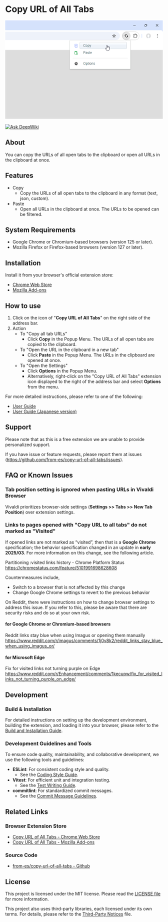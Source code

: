 # Copy URL of All Tabs

![Screenshot for Copy URL of All Tabs](./material/GitHub/img/screenshot.png "Screenshot for Copy URL of All Tabs")

<!-- badge -->
[![Ask DeepWiki](https://deepwiki.com/badge.svg)](https://deepwiki.com/from-es/copy-url-of-all-tabs)

## About

You can copy the URLs of all open tabs to the clipboard or open all URLs in the clipboard at once.

## Features

- Copy
	- Copy the URLs of all open tabs to the clipboard in any format (text, json, custom).
- Paste
	- Open all URLs in the clipboard at once. The URLs to be opened can be filtered.

## System Requirements

- Google Chrome or Chromium-based browsers (version 125 or later).
- Mozilla Firefox or Firefox-based browsers (version 127 or later).

## Installation

Install it from your browser's official extension store:
- [Chrome Web Store](https://chromewebstore.google.com/detail/copy-url-of-all-tabs/glhbfaabeopieaeoojdlaboihfbdjhbm)
- [Mozilla Add-ons](https://addons.mozilla.org/firefox/addon/copy-url-of-all-tabs/)

## How to use

1. Click on the icon of "**Copy URL of All Tabs**" on the right side of the address bar.
2. Action
	- To "Copy all tab URLs"
		- Click **Copy** in the Popup Menu. The URLs of all open tabs are copied to the clipboard.
	- To "Open the URL in the clipboard in a new tab"
		- Click **Paste** in the Popup Menu. The URLs in the clipboard are opened at once.
	- To "Open the Settings"
		- Click **Options** in the Popup Menu.
		- Alternatively, right-click on the "Copy URL of All Tabs" extension icon displayed to the right of the address bar and select **Options** from the menu.

For more detailed instructions, please refer to one of the following:
- [User Guide](./docs/UserGuide/README.md)
- [User Guide (Japanese version)](./docs/UserGuide/README.ja.md)

## Support

Please note that as this is a free extension we are unable to provide personalized support.

If you have issue or feature requests, please report them at issues (https://github.com/from-es/copy-url-of-all-tabs/issues).

## FAQ or Known Issues

### Tab position setting is ignored when pasting URLs in Vivaldi Browser

Vivaldi prioritizes browser-side settings (**Settings >> Tabs >> New Tab Position**) over extension settings.

### Links to pages opened with "Copy URL to all tabs" do not marked as "Visited"

If opened links are not marked as “visited”, then that is a **Google Chrome** specification; the behavior specification changed in an update in **early 2025/03**. For more information on this change, see the following article.

Partitioning :visited links history - Chrome Platform Status  
https://chromestatus.com/feature/5101991698628608

Countermeasures include,

- Switch to a browser that is not affected by this change
- Change Google Chrome settings to revert to the previous behavior

On Reddit, there were instructions on how to change browser settings to address this issue. If you refer to this, please be aware that there are security risks and do so at your own risk.

#### for Google Chrome or Chromium-based browsers

Reddit links stay blue when using Imagus or opening them manually  
https://www.reddit.com/r/imagus/comments/1j0v8k2/reddit_links_stay_blue_when_using_imagus_or/

#### for Microsoft Edge

Fix for visited links not turning purple on Edge  
https://www.reddit.com/r/Enhancement/comments/1kecupw/fix_for_visited_links_not_turning_purple_on_edge/


## Development

### Build & Installation

For detailed instructions on setting up the development environment, building the extension, and loading it into your browser, please refer to the [Build and Installation Guide](./docs/DeveloperGuide/build-and-install.md).

### Development Guidelines and Tools

To ensure code quality, maintainability, and collaborative development, we use the following tools and guidelines:

- **ESLint**: For consistent coding style and quality.
  - See the [Coding Style Guide](./docs/DeveloperGuide/eslint.md).
- **Vitest**: For efficient unit and integration testing.
  - See the [Test Writing Guide](./docs/DeveloperGuide/vitest.md).
- **commitlint**: For standardized commit messages.
  - See the [Commit Message Guidelines](./docs/DeveloperGuide/commitlint.md).


## Related Links

### Browser Extension Store

- [Copy URL of All Tabs - Chrome Web Store](https://chromewebstore.google.com/detail/copy-url-of-all-tabs/glhbfaabeopieaeoojdlaboihfbdjhbm "Copy URL of All Tabs - Chrome Web Store")
- [Copy URL of All Tabs - Mozilla Add-ons](https://addons.mozilla.org/firefox/addon/copy-url-of-all-tabs/ "Copy URL of All Tabs - Mozilla Add-ons")

### Source Code

- [from-es/copy-url-of-all-tabs - Github](https://github.com/from-es/copy-url-of-all-tabs "https://github.com/from-es/copy-url-of-all-tabs")


## License

This project is licensed under the MIT license. Please read the [LICENSE file](./LICENSE.md "LICENSE file") for more information.

This project also uses third-party libraries, each licensed under its own terms.
For details, please refer to the [Third-Party Notices](./THIRD_PARTY_NOTICES.md "Third-Party Notices") file.